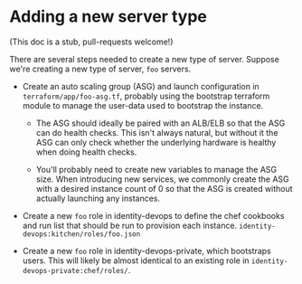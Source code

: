 # Adding a new server type

(This doc is a stub, pull-requests welcome!)

There are several steps needed to create a new type of server. Suppose we're creating a new type of server, `foo` servers.

- Create an auto scaling group (ASG) and launch configuration in
  `terraform/app/foo-asg.tf`, probably using the bootstrap terraform module to
  manage the user-data used to bootstrap the instance.

  - The ASG should ideally be paired with an ALB/ELB so that the ASG can do
    health checks. This isn't always natural, but without it the ASG can only
    check whether the underlying hardware is healthy when doing health checks.

  - You'll probably need to create new variables to manage the ASG size. When
    introducing new services, we commonly create the ASG with a desired
    instance count of 0 so that the ASG is created without actually launching
    any instances.

- Create a new `foo` role in identity-devops to define the chef cookbooks and
  run list that should be run to provision each instance.
  `identity-devops:kitchen/roles/foo.json`

- Create a new `foo` role in identity-devops-private, which bootstraps users.
  This will likely be almost identical to an existing role in
  `identity-devops-private:chef/roles/`.
